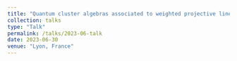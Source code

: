 ```yaml
---
title: "Quantum cluster algebras associated to weighted projective lines"
collection: talks
type: "Talk"
permalink: /talks/2023-06-talk
date: 2023-06-30
venue: "Lyon, France"
---
```


